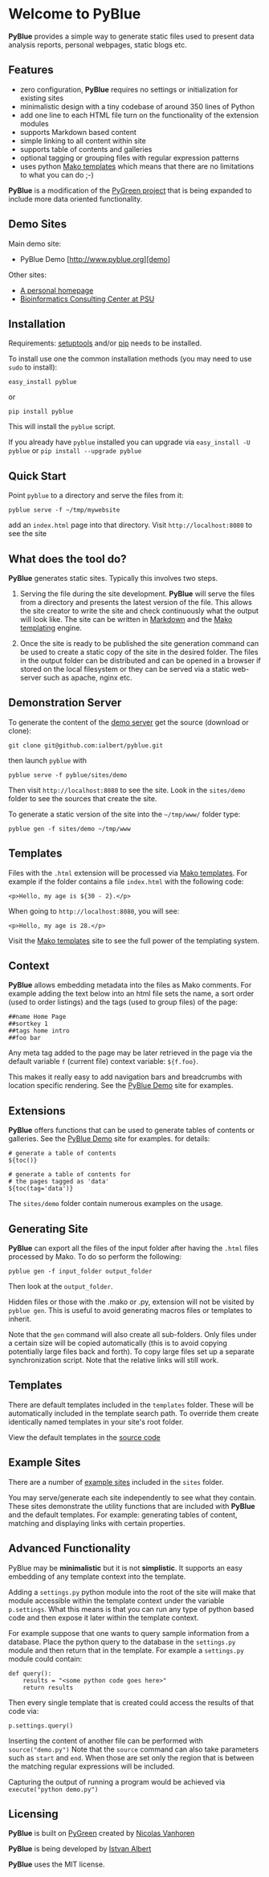 Welcome to PyBlue
=================

**PyBlue** provides a simple way to generate static files used to present data analysis reports, personal webpages,
static blogs etc.

Features
--------

* zero configuration, **PyBlue** requires no settings or initialization for existing sites
* minimalistic design with a tiny codebase of around 350 lines of Python
* add one line to each HTML file turn on the functionality of the extension modules
* supports Markdown based content
* simple linking to all content within site
* supports table of contents and galleries
* optional tagging or grouping files with regular expression patterns
* uses python [Mako templates][mako] which means that there are no limitations to what you can do ;-)

**PyBlue** is a modification of the [PyGreen project](https://github.com/nicolas-van/pygreen)
that is being expanded to include more data oriented functionality.

Demo Sites
----------

Main demo site:

 * PyBlue Demo [http://www.pyblue.org][demo]

Other sites:

* [A personal homepage](http://www.personal.psu.edu/users/i/u/iua1/)
* [Bioinformatics Consulting Center at PSU](http://bcc.bx.psu.edu)

Installation
------------

Requirements: [setuptools](https://pypi.python.org/pypi/setuptools/1.0) and/or [pip](https://pypi.python.org/pypi/pip)
needs to be installed.

To install use one the common installation methods (you may need to use `sudo` to install):

    easy_install pyblue

or

    pip install pyblue

This will install the `pyblue` script.

If you already have `pyblue` installed you can upgrade via `easy_install -U pyblue` or `pip install --upgrade pyblue`

Quick Start
-----------

Point `pyblue` to a directory and serve the files from it:

    pyblue serve -f ~/tmp/mywebsite

add an `index.html` page into that directory. Visit `http://localhost:8080` to see the site

What does the tool do?
----------------------

**PyBlue** generates static sites. Typically this involves two steps.

1. Serving the file during the site development. **PyBlue** will serve
   the files from a directory and presents the latest
   version of the file. This allows the site creator to
   write the site and check continuously what the output will look like.
   The site can be written in [Markdown][markdown] and the [Mako templating][mako] engine.

2. Once the site is ready to be published the site generation
   command can be used to create a static copy of the site in the desired folder.
   The files in the output folder can be distributed and can be opened in a browser
   if stored on the local filesystem or they can be served via a static web-server such as
   apache, nginx etc.

[markdown]: http://en.wikipedia.org/wiki/Markdown

Demonstration Server
--------------------

To generate the content of the [demo server][demo] get the source (download or clone):

    git clone git@github.com:ialbert/pyblue.git

then launch `pyblue` with

    pyblue serve -f pyblue/sites/demo

Then visit `http://localhost:8080` to see the site. Look in the `sites/demo`
folder to see the sources that create the site.

To generate a static version of the site into the `~/tmp/www/` folder type:

    pyblue gen -f sites/demo ~/tmp/www

Templates
---------

Files with the `.html` extension will be processed via [Mako templates][mako]. For example
if the folder contains a file `index.html` with the following code:

    <p>Hello, my age is ${30 - 2}.</p>

When going to `http://localhost:8080`, you will see:

    <p>Hello, my age is 28.</p>

Visit the [Mako templates][mako] site to see the full power of the templating system.

Context
--------

**PyBlue** allows embedding metadata into the files as Mako comments. For example adding
the text below into an html file sets the name, a sort order (used to order listings)
and the tags (used to group files) of the page:

    ##name Home Page
    ##sortkey 1
    ##tags home intro
    ##foo bar

Any meta tag added to the page may be later retrieved in the page via the default variable `f`
(current file) context variable: `${f.foo}`.

This makes it really easy to add navigation bars and breadcrumbs with location specific
rendering. See the [PyBlue Demo][demo] site for examples.

Extensions
----------

**PyBlue** offers functions that can be used to generate tables of contents or
galleries. See the [PyBlue Demo][demo] site for examples.
for details:

    # generate a table of contents
    ${toc()}

    # generate a table of contents for
    # the pages tagged as 'data'
    ${toc(tag='data')}

The `sites/demo` folder contain numerous examples on the usage.

Generating Site
---------------

**PyBlue** can export all the files of the input folder
after having the `.html` files processed by Mako. To do so perform the following:

    pyblue gen -f input_folder output_folder

Then look at the `output_folder`.

Hidden files or those with the .mako or .py, extension will not be visited by `pyblue gen`.
This is useful to avoid generating macros files or templates to inherit.

Note that the `gen` command will also create all sub-folders. Only files
under a certain size will be copied automatically
(this is to avoid copying potentially large files back and forth).
To copy large files set up a separate synchronization script.
Note that the relative links will still work.

Templates
---------

There are default templates included in the `templates` folder. These will be automatically included in
the template search path. To override them create identically named templates in your site's root folder.

View the default templates in the [source code][pyblue]

Example Sites
-------------

There are a number of [example sites][sites] included in the `sites` folder.

You may serve/generate each site independently to see what they contain.
These sites demonstrate the utility functions that are included with **PyBlue** and the default templates. For example:
generating tables of content, matching and displaying links with certain properties.

Advanced Functionality
----------------------

PyBlue may be **minimalistic** but it is not **simplistic**. It supports an easy embedding of any
template context into the template.

Adding a `settings.py` python module into the root of the site will make that module accessible
within the template context under the variable `p.settings`. What this means is that you can run any type
of python based code and then expose it later within the template context.

For example suppose that one wants to query sample information from a database. Place the python
query to the database in the `settings.py` module and then return that in the template.
For example a `settings.py` module could contain:

    def query():
        results = "<some python code goes here>"
        return results

Then every single template that is created could access the results of that code via:

    p.settings.query()

Inserting the content of another file can be performed with `source("demo.py")`
Note that the `source` command can also take parameters such as `start` and `end`.
When those are set only the region that is between the matching regular expressions
will be included.

Capturing the output of running a program would be achieved via `execute("python demo.py")`

Licensing
---------

**PyBlue** is built on [PyGreen][pygreen] created by [Nicolas Vanhoren](https://github.com/nicolas-van)

**PyBlue** is being developed by [Istvan Albert](https://github.com/ialbert)

**PyBlue** uses the MIT license.

[mako]: http://www.makotemplates.org/
[demo]: http://www.pyblue.org
[bcc]: http://bcc.bx.psu.edu
[iua]: http://www.personal.psu.edu/users/i/u/iua1/
[rza]: http://www.personal.psu.edu/users/i/u/iua1/
[pygreen]: https://github.com/nicolas-van/pygreen
[sites]: https://github.com/ialbert/pyblue/blob/master/sites/
[pyblue]: https://github.com/ialbert/pyblue/
